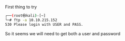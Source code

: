 First thing to try 

```bash
┌──(root㉿kali)-[~]
└─# ftp -a 10.10.215.152 
530 Please login with USER and PASS.
```

So it seems we will need to get both a user and password